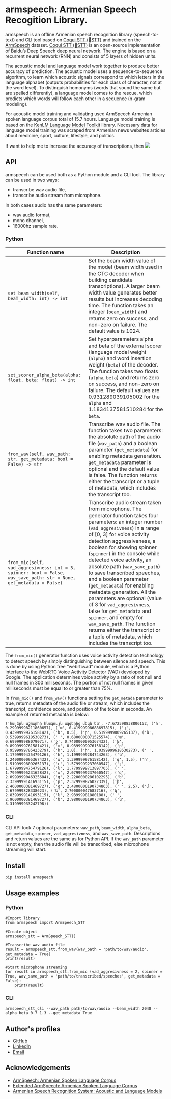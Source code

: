 # armspeech: Armenian Speech Recogition Library.

armspeech is an offline Armenian speech recognition library (speech-to-text) and CLI tool based on [Coqui STT (🐸STT)](https://stt.readthedocs.io/en/latest/) and trained on the [ArmSpeech](https://www.ijscia.com/full-text-volume-3-issue-3-may-jun-2022-454-459/) dataset. [Coqui STT (🐸STT)](https://stt.readthedocs.io/en/latest/) is an open-source implementation of Baidu’s Deep Speech deep neural network. The engine is based on a recurrent neural network (RNN) and consists of 5 layers of hidden units.

The acoustic model and language model work together to produce better accuracy of prediction. The acoustic model uses a sequence-to-sequence algorithm, to learn which acoustic signals correspond to which letters in the language alphabet (outputs probabilities for each class of character, not at the word level). To distinguish homonyms (words that sound the same but are spelled differently), a language model comes to the rescue, which predicts which words will follow each other in a sequence (n-gram modeling).

For acoustic model training and validating used ArmSpeech Armenian spoken language corpus total of 15.7 hours. Language model training is based on the [KenLM Language Model Toolkit](https://kheafield.com/code/kenlm/) library. Necessary data for language model training was scraped from Armenian news websites articles about medicine, sport, culture, lifestyle, and politics.

If want to help me to increase the accuracy of transcriptions, then <a href="https://www.buymeacoffee.com/U2jtXgrwj4"><img src="https://img.buymeacoffee.com/button-api/?text=Buy me a coffee&emoji=&slug=U2jtXgrwj4&button_colour=FFDD00&font_colour=000000&font_family=Lato&outline_colour=000000&coffee_colour=ffffff" /></a>

## API

armspeech can be used both as a Python module and a CLI tool. The library can be used in two ways:
* transcribe wav audio file,
* transcribe audio stream from microphone.

In both cases audio has the same parameters:
* wav audio format,
* mono channel,
* 16000hz sample rate.

### Python

| Function name | Description                    |
| ------------- | ------------------------------ |
| `set_beam_width(self, beam_width: int) -> int`      | Set the beam width value of the model (beam width used in the CTC decoder when building candidate transcriptions). A larger beam width value generates better results but increases decoding time. The function takes an integer (`beam_width`) and returns zero on success, and non-zero on failure. The default value is 1024.       |
| `set_scorer_alpha_beta(alpha: float, beta: float) -> int`   | Set hyperparameters alpha and beta of the external scorer (language model weight (`alpha`) and word insertion weight (`beta`) of the decoder. The function takes two floats (`alpha`, `beta`) and returns zero on success, and non-zero on failure. The default values are 0.931289039105002 for the `alpha` and 1.1834137581510284 for the `beta`.     |
| `from_wav(self, wav_path: str, get_metadata: bool = False) -> str`   | Transcribe wav audio file. The function takes two parameters: the absolute path of the audio file (`wav_path`) and a boolean parameter (`get_metadata`) for enabling metadata generation. `get_metadata` parameter is optional and the default value is false. The function returns either the transcript or a tuple of metadata, which includes the transcript too.     |
| `from_mic(self, vad_aggresivness: int = 3, spinner: bool = False, wav_save_path: str = None, get_metadata = False)`   | Transcribe audio stream taken from microphone. The generator function takes four parameters: an integer number (`vad_aggresivness`) in a range of [0, 3] for voice activity detection aggressiveness, a boolean for showing spinner (`spinner`) in the console while detected voice activity, an absolute path (`wav_save_path`) to save transcribed speeches, and a boolean parameter (`get_metadata`) for enabling metadata generation. All the parameters are optional (value of 3 for `vad_aggresivness`, false for `get_metadata` and `spinner`, and empty for `wav_save_path`. The function returns either the transcript or a tuple of metadata, which includes the transcript too.     |

The `from_mic()` generator function uses voice activity detection technology to detect speech by simply distinguishing between silence and speech. This is done by using Python free “webrtcvad” module, which is a Python interface to the WebRTC Voice Activity Detector (VAD) developed by Google. The application determines voice activity by a ratio of not null and null frames in 300 milliseconds. The portion of not null frames in given milliseconds must be equal to or greater than 75%.

In `from_mic()` and `from_wav()` functions setting the `get_metada` parameter to true, returns metadata of the audio file or stream, which includes the transcript, confidence score, and position of the token in seconds. An example of returned metadata is below:

`('հայերն աշխարհի հնագույն ազգերից մեկն են', -7.672598838806152, ('հ', 0.29999998211860657), ('ա', 0.41999998688697815), ('յ', 0.4399999976158142), ('ե', 0.5), ('ր', 0.5199999809265137), ('ն', 0.5399999618530273), (' ', 0.6800000071525574), ('ա', 0.699999988079071), ('շ', 0.7400000095367432), ('խ', 0.8999999761581421), ('ա', 0.9399999976158142), ('ր', 0.9599999785423279), ('հ', 1.0), ('ի', 1.0399999618530273), (' ', 1.1799999475479126), ('հ', 1.1999999284744263), ('ն', 1.2400000095367432), ('ա', 1.399999976158142), ('գ', 1.5), ('ո', 1.5199999809265137), ('ւ', 1.5799999237060547), ('յ', 1.6799999475479126), ('ն', 1.7799999713897705), (' ', 1.7999999523162842), ('ա', 2.0799999237060547), ('զ', 2.0999999046325684), ('գ', 2.2200000286102295), ('ե', 2.3399999141693115), ('ր', 2.379999876022339), ('ի', 2.4600000381469727), ('ց', 2.4800000190734863), (' ', 2.5), ('մ', 2.679999828338623), ('ե', 2.700000047683716), ('կ', 2.8399999141693115), ('ն', 2.93999981880188), (' ', 2.9600000381469727), ('ե', 2.9800000190734863), ('ն', 3.319999933242798))`

### CLI

CLI API took 7 optional parameters: `wav_path`, `beam_width`, `alpha_beta`, `get_metadata`, `spinner`, `vad_aggresivness`, and `wav_save_path`. Descriptions and return values are the same as for Python API. If the `wav_path` parameter is not empty, then the audio file will be transcribed, else microphone streaming will start.

## Install

```
pip install armspeech
```

## Usage examples

### Python

```
#Import library
from armspeech import ArmSpeech_STT

#Create object
armspeech_stt = ArmSpeech_STT()

#Transcribe wav audio file
result = armspeech_stt.from_wav(wav_path = 'path/to/wav/audio', get_metadata = True)
print(result)

#Start microphone streaming
for result in armspeech_stt.from_mic (vad_aggresivness = 2, spinner = True, wav_save_path = 'path/to/transcribed/speeches', get_metadata = False):
    print(result)
```

### CLI

```
armspeech_stt_cli --wav_path path/to/wav/audio --beam_width 2048 --alpha_beta 0.7 1.3 --get_metadata True
```

## Author's profiles

- [GitHub](https://github.com/Varuzhan97)
- [LinkedIn](linkedin.com/in/varuzhan-baghdasaryan-74b064147)
- [Email](www.varuzh2014@gmail.com)

## Acknowledgements

 - [ArmSpeech: Armenian Spoken Language Corpus](https://www.ijscia.com/full-text-volume-3-issue-3-may-jun-2022-454-459/)
 - [Extended ArmSpeech: Armenian Spoken Language Corpus](https://www.ijscia.com/full-text-volume-3-issue-4-jul-aug-2022-573-576/)
 - [Armenian Speech Recognition System: Acoustic and Language Models](https://www.ijscia.com/full-text-volume-3-issue-5-sep-oct-2022-719-724/)
